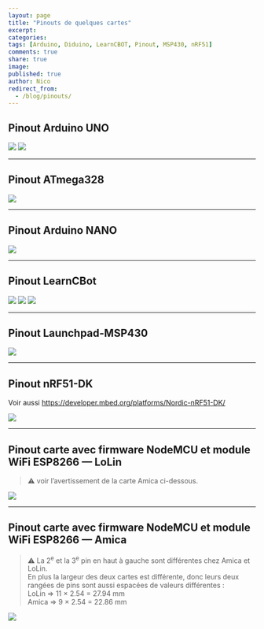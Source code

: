 ```yaml
---
layout: page
title: "Pinouts de quelques cartes"
excerpt:
categories:
tags: [Arduino, Diduino, LearnCBOT, Pinout, MSP430, nRF51]
comments: true
share: true
image:
published: true
author: Nico
redirect_from:
  - /blog/pinouts/
---
```





## Pinout Arduino UNO

![](/files/2015-05-28-pinouts/images/arduino_uno_pinout.png)
![](/files/2015-05-28-pinouts/images/uno.png)

---

## Pinout ATmega328
![](/files/2015-05-28-pinouts/images/atmega328.png)

---

## Pinout Arduino NANO

![](/files/2015-05-28-pinouts/images/arduino_nano_pinout.png)

---

## Pinout LearnCBot

![](/files/2015-05-28-pinouts/images/LearnCbot2.jpg)
![](/files/2015-05-28-pinouts/images/LearnCbotMathias.jpg)
![](/files/2015-05-28-pinouts/images/xbotMathias.jpg)

---

## Pinout Launchpad-MSP430

![](/files/2015-05-28-pinouts/images/LaunchPadMSP430G2553-V1.5.jpg)

---

## Pinout nRF51-DK

Voir aussi <a target="_blank" href="https://developer.mbed.org/platforms/Nordic-nRF51-DK/">https://developer.mbed.org/platforms/Nordic-nRF51-DK/</a>

![](/files/2015-05-28-pinouts/images/xnRF51-DK_Pinout_4.png)


---

## Pinout carte avec firmware NodeMCU et module WiFi ESP8266 — LoLin

> ⚠ voir l’avertissement de la carte Amica ci-dessous.

![](/files/2015-05-28-pinouts/images/NodeMCU_esp8266_lolin_pinout.jpg)


---

## Pinout carte avec firmware NodeMCU et module WiFi ESP8266 — Amica

> ⚠ La 2<sup>e</sup> et la 3<sup>e</sup> pin en haut à gauche sont différentes chez Amica et LoLin.<br/>
> En plus la largeur des deux cartes est différente, donc leurs deux rangées de pins sont aussi espacées de valeurs différentes :<br/>
> LoLin ⇒ 11 × 2.54 = 27.94 mm<br/>
> Amica ⇒ 9 × 2.54 = 22.86 mm


![](/files/2015-05-28-pinouts/images/NodeMCU_esp8266_amica_pinout.png)
